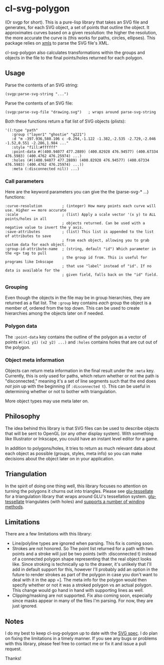 cl-svg-polygon
==============
(Or svgp for short). This is a pure-lisp library that takes an SVG file and generates, for each SVG object, a
set of points that outline the object. It approximates curves based on a given resolution: the 
higher the resolution, the more accurate the curve is (this works for paths, circles, ellipses).
This package relies on [xmls](http://common-lisp.net/project/xmls/) to parse the SVG file's XML.

cl-svg-polygon also calculates transformations within the groups and objects in the file to the
final points/holes returned for each polygon.

Usage
-----
Parse the contents of an SVG string:
    
    (svgp:parse-svg-string "...")

Parse the contents of an SVG file:

    (svgp:parse-svg-file "drawing.svg")   ; wraps around parse-svg-string

Both these functions return a flat list of SVG objects (plists):

    '((:type "path"
       :group ("layer1" "ghostie" "g221")
       :d "m -397.936,580.106 c -0.294,-1.122 -1.382,-2.535 -2.729,-2.046 -1.52,0.551 -2.286,1.984 ..."
       :style "fill:#ffffff"
       :point-data #((400.94077 477.2889) (400.82928 476.94577) (400.67334 476.5983) (400.4762 476.25974) ...)
       :holes (#((400.94077 477.2889) (400.82928 476.94577) (400.67334 476.5983) (400.4762 476.25974) ...))
	   :meta (:disconnected nil)) ...)

### Call parameters
Here are the keyword parameters you can give the the (parse-svg-\* ...) functions:

    :curve-resolution         ; (integer) How many points each curve will use. Higher == more accurate
    :scale                    ; (list) Apply a scale vector '(x y) to ALL points/holes in all
	                          ; objects returned. Can be used with a negative value to invert the y axis.
    :save-attributes          ; (list) This list is appended to the list of attributes to save
	                          ; from each object, allowing you to grab custom data for each object.
    :group-id-attribute-name  ; (string, default "id") Which parameter in the <g> tag to pull
	                          ; the group id from. This is useful for programs like Inkscape
							  ; that use "label" instead of "id". If no data is available for the
							  ; given field, falls back on the "id" field.

### Grouping
Even though the objects in the file may be in group hierarchies, they are returned as a flat list.
The `:group` key contains *each* group the object is a member of, ordered from the top down. This
can be used to create hierarchies among the objects later on if needed.

### Polygon data
The `:point-data` key contains the outline of the polygon as a vector of points `#((x1 y1) (x2 y2) ...)`
and `:holes` contains holes that are cut out of the polygon.

### Object meta information
Objects can return meta information in the final result under the `:meta` key. Currently, this is
only used for paths, which return whether or not the path is "disconnected," meaning it's a set of
line segments such that the end does *not* join up with the beginning (if `:disconnected t`).
This can be useful in determining whether or not to bother with triangulation.

More object types may use meta later on.

Philosophy
----------
The idea behind this library is that SVG files can be used to describe objects that will be sent
to OpenGL (or any other display system). With something like Illustrator or Inkscape, you could
have an instant level editor for a game.

In addition to polygons/holes, it tries to return as much relevant data about each object as
possible (groups, styles, meta info) so you can make decisions about the object later on in your
application.

Triangulation
-------------
In the spirit of doing one thing well, this library focuses no attention on turning the polygons
it churns out into triangles. Please see [glu-tessellate](http://github.com/orthecreedence/glu-tessellate)
for a triangulation library that wraps around GLU's tessellation system.
[glu-tessellate](http://github.com/orthecreedence/glu-tessellate) triangulates (with holes) and
[supports a number of winding methods](http://www.glprogramming.com/red/chapter11.html).

Limitations
-----------
There are a few limitations with this library:

 - Line/polyline types are ignored when parsing. This fix is coming soon.
 - Strokes are not honored. So The point list returned for a path with two points and a stroke 
 will just be two points (with :disconnected t) instead of a connected polygon shape representing
 that the real object looks like. Since stroking is technically up to the drawer, it's unlikely that
 I'll add in default support for this, however I'll probably add an option in the future to render
 strokes as part of the polygon in case you don't want to deal with it in the app =]. The meta info
 for the polygon would then specify whether or not it was a stroked polygon vs an actual polygon.
 This change would go hand in hand with supporting lines as well.
 - Clipping/masking are not supported. Fix also coming soon, especially since masks appear in many
 of the files I'm parsing. For now, they are just ignored.

Notes
-----
I do my best to keep cl-svg-polygon up to date with the [SVG spec](http://www.w3.org/TR/SVG/).
I do plan on fixing the limitations in a timely manner. If you see any bugs or
problems with this library, please feel free to contact me or fix it and issue
a pull request.

Thanks!
